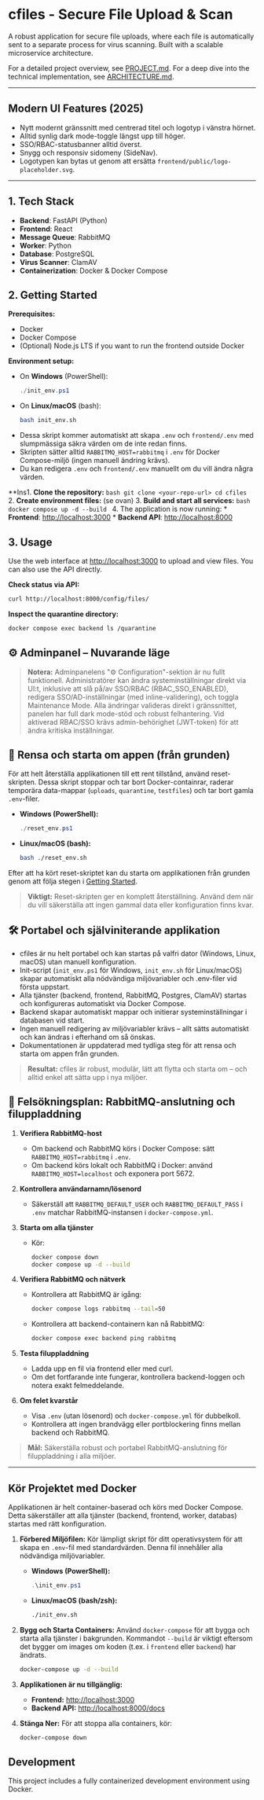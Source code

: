 # cfiles - Secure File Upload & Scan

A robust application for secure file uploads, where each file is automatically sent to a separate process for virus scanning. Built with a scalable microservice architecture.

For a detailed project overview, see [PROJECT.md](PROJECT.md).
For a deep dive into the technical implementation, see [ARCHITECTURE.md](ARCHITECTURE.md).

---

## Modern UI Features (2025)

- Nytt modernt gränssnitt med centrerad titel och logotyp i vänstra hörnet.
- Alltid synlig dark mode-toggle längst upp till höger.
- SSO/RBAC-statusbanner alltid överst.
- Snygg och responsiv sidomeny (SideNav).
- Logotypen kan bytas ut genom att ersätta `frontend/public/logo-placeholder.svg`.

---

## 1. Tech Stack

*   **Backend**: FastAPI (Python)
*   **Frontend**: React
*   **Message Queue**: RabbitMQ
*   **Worker**: Python
*   **Database**: PostgreSQL
*   **Virus Scanner**: ClamAV
*   **Containerization**: Docker & Docker Compose

## 2. Getting Started

**Prerequisites:**
*   Docker
*   Docker Compose
*   (Optional) Node.js LTS if you want to run the frontend outside Docker

**Environment setup:**
- On **Windows** (PowerShell):
  ```powershell
  ./init_env.ps1
  ```
- On **Linux/macOS** (bash):
  ```bash
  bash init_env.sh
  ```
- Dessa skript kommer automatiskt att skapa `.env` och `frontend/.env` med slumpmässiga säkra värden om de inte redan finns.
- Skripten sätter alltid `RABBITMQ_HOST=rabbitmq` i `.env` för Docker Compose-miljö (ingen manuell ändring krävs).
- Du kan redigera `.env` och `frontend/.env` manuellt om du vill ändra några värden.

**Ins1.  **Clone the repository:**
    ```bash
    git clone <your-repo-url>
    cd cfiles
    ```
2.  **Create environment files:** (se ovan)
3.  **Build and start all services:**
    ```bash
    docker compose up -d --build
    ```
4.  The application is now running:
    *   **Frontend**: [http://localhost:3000](http://localhost:3000)
    *   **Backend API**: [http://localhost:8000](http://localhost:8000)

## 3. Usage

Use the web interface at [http://localhost:3000](http://localhost:3000) to upload and view files. You can also use the API directly.

**Check status via API:**
```bash
curl http://localhost:8000/config/files/
```

**Inspect the quarantine directory:**
```bash
docker compose exec backend ls /quarantine
```

## ⚙️ Adminpanel – Nuvarande läge

> **Notera:** Adminpanelens "⚙️ Configuration"-sektion är nu fullt funktionell. Administratörer kan ändra systeminställningar direkt via UI:t, inklusive att slå på/av SSO/RBAC (RBAC_SSO_ENABLED), redigera SSO/AD-inställningar (med inline-validering), och toggla Maintenance Mode. Alla ändringar valideras direkt i gränssnittet, panelen har full dark mode-stöd och robust felhantering. Vid aktiverad RBAC/SSO krävs admin-behörighet (JWT-token) för att ändra kritiska inställningar.

## 🔄 Rensa och starta om appen (från grunden)

För att helt återställa applikationen till ett rent tillstånd, använd reset-skripten. Dessa skript stoppar och tar bort Docker-containrar, raderar temporära data-mappar (`uploads`, `quarantine`, `testfiles`) och tar bort gamla `.env`-filer.

- **Windows (PowerShell):**
  ```powershell
  ./reset_env.ps1
  ```
- **Linux/macOS (bash):**
  ```bash
  bash ./reset_env.sh
  ```

Efter att ha kört reset-skriptet kan du starta om applikationen från grunden genom att följa stegen i [Getting Started](#2-getting-started).

> **Viktigt:** Reset-skripten ger en komplett återställning. Använd dem när du vill säkerställa att ingen gammal data eller konfiguration finns kvar.

## 🛠️ Portabel och själviniterande applikation

- cfiles är nu helt portabel och kan startas på valfri dator (Windows, Linux, macOS) utan manuell konfiguration.
- Init-script (`init_env.ps1` för Windows, `init_env.sh` för Linux/macOS) skapar automatiskt alla nödvändiga miljövariabler och .env-filer vid första uppstart.
- Alla tjänster (backend, frontend, RabbitMQ, Postgres, ClamAV) startas och konfigureras automatiskt via Docker Compose.
- Backend skapar automatiskt mappar och initierar systeminställningar i databasen vid start.
- Ingen manuell redigering av miljövariabler krävs – allt sätts automatiskt och kan ändras i efterhand om så önskas.
- Dokumentationen är uppdaterad med tydliga steg för att rensa och starta om appen från grunden.

> **Resultat:** cfiles är robust, modulär, lätt att flytta och starta om – och alltid enkel att sätta upp i nya miljöer.

## 🐞 Felsökningsplan: RabbitMQ-anslutning och filuppladdning

1. **Verifiera RabbitMQ-host**
   - Om backend och RabbitMQ körs i Docker Compose: sätt `RABBITMQ_HOST=rabbitmq` i `.env`.
   - Om backend körs lokalt och RabbitMQ i Docker: använd `RABBITMQ_HOST=localhost` och exponera port 5672.

2. **Kontrollera användarnamn/lösenord**
   - Säkerställ att `RABBITMQ_DEFAULT_USER` och `RABBITMQ_DEFAULT_PASS` i `.env` matchar RabbitMQ-instansen i `docker-compose.yml`.

3. **Starta om alla tjänster**
   - Kör:
     ```bash
     docker compose down
     docker compose up -d --build
     ```

4. **Verifiera RabbitMQ och nätverk**
   - Kontrollera att RabbitMQ är igång:
     ```bash
     docker compose logs rabbitmq --tail=50
     ```
   - Kontrollera att backend-containern kan nå RabbitMQ:
     ```bash
     docker compose exec backend ping rabbitmq
     ```

5. **Testa filuppladdning**
   - Ladda upp en fil via frontend eller med curl.
   - Om det fortfarande inte fungerar, kontrollera backend-loggen och notera exakt felmeddelande.

6. **Om felet kvarstår**
   - Visa `.env` (utan lösenord) och `docker-compose.yml` för dubbelkoll.
   - Kontrollera att ingen brandvägg eller portblockering finns mellan backend och RabbitMQ.

> **Mål:** Säkerställa robust och portabel RabbitMQ-anslutning för filuppladdning i alla miljöer.

---

## Kör Projektet med Docker

Applikationen är helt container-baserad och körs med Docker Compose. Detta säkerställer att alla tjänster (backend, frontend, worker, databas) startas med rätt konfiguration.

1.  **Förbered Miljöfilen:**
    Kör lämpligt skript för ditt operativsystem för att skapa en `.env`-fil med standardvärden. Denna fil innehåller alla nödvändiga miljövariabler.
    -   **Windows (PowerShell):**
        ```powershell
        .\init_env.ps1
        ```
    -   **Linux/macOS (bash/zsh):**
        ```bash
        ./init_env.sh
        ```

2.  **Bygg och Starta Containers:**
    Använd `docker-compose` för att bygga och starta alla tjänster i bakgrunden. Kommandot `--build` är viktigt eftersom det bygger om images om koden (t.ex. i `frontend` eller `backend`) har ändrats.

    ```bash
    docker-compose up -d --build
    ```

3.  **Applikationen är nu tillgänglig:**
    -   **Frontend:** [http://localhost:3000](http://localhost:3000)
    -   **Backend API:** [http://localhost:8000/docs](http://localhost:8000/docs)

4.  **Stänga Ner:**
    För att stoppa alla containers, kör:
    ```bash
    docker-compose down
    ```

## Development

This project includes a fully containerized development environment using Docker.
